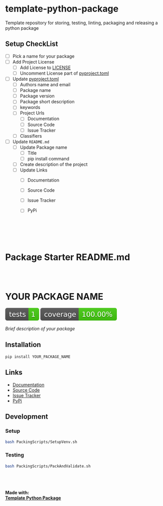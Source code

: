 # template-python-package
Template repository for storing, testing, linting, packaging and releasing a python package



## Setup CheckList
- [ ] Pick a name for your package
- [ ] Add Project License
  - [ ] Add License to [LICENSE](./LICENSE)
  - [ ] Uncomment License part of [pyproject.toml](./pyproject.toml)
- [ ] Update [pyproject.toml](./pyproject.toml)
  - [ ] Authors name and email
  - [ ] Package name
  - [ ] Package version
  - [ ] Package short description
  - [ ] keywords
  - [ ] Project Urls
    - [ ] Documentation
    - [ ] Source Code
    - [ ] Issue Tracker
  - [ ] Classifiers
- [ ] Update `README.md`
  - [ ] Update Package name
    - [ ] Title
    - [ ] pip install command
  - [ ] Create description of the project
  - [ ] Update Links
    - [ ] Documentation
    - [ ] Source Code
    - [ ] Issue Tracker
    - [ ] PyPi


<br>
<br>
<br>
<br>


# Package Starter README.md

<br>
<br>


# YOUR PACKAGE NAME
<!-- badges -->
![Tests](./media/badges/tests.svg)
![Coverage](./media/badges/coverage.svg)

<!-- brief description -->
*Brief description of your package*

## Installation
```bash
pip install YOUR_PACKAGE_NAME
```

## Links
- [Documentation]()
- [Source Code]()
- [Issue Tracker]()
- [PyPi]()

<!-- ## Example Usage
```python
import YOUR_PACKAGE_NAME as pkg

# do something with pkg
``` -->

## Development
### Setup
```bash
bash PackingScripts/SetupVenv.sh
```

### Testing
```bash
bash PackingScripts/PackAndValidate.sh
```


<br>
<br>

#### Made with: <br> [Template Python Package](https://github.com/louie-jones-strong/template-python-package)